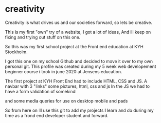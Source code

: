 # creativity
Creativity is what drives us and our societies forward, so lets be creative. 

This is my first "own" try of a website, I got a lot of ideas, And ill keep on fixing and trying out stuff on this one.

So this was my first school project at the Front end education at KYH Stockholm. 

I got this one on my school Github and decided to move it over to my own personal git.
This profile was created during my 5 week web developement beginner course i took in june 2020 at Jensens education. 

The first project at KYH Front End had to include HTML, CSS and JS. 
A navbar with 3 "links" some pictures, html, css and js
In the JS we had to have a form validation of somekind

and some media queries for use on desktop mobile and pads

So from here on Ill use this git to add my projects I learn and do during my time as a frond end developer student and forward. 
